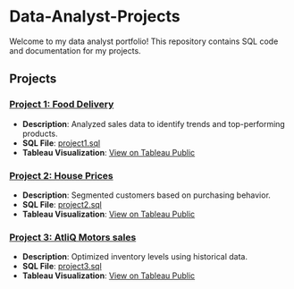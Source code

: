 # Data-Analyst-Projects

Welcome to my data analyst portfolio! This repository contains SQL code and documentation for my 
projects.

## Projects

### [Project 1: Food Delivery](Project1/)
- **Description**: Analyzed sales data to identify trends and top-performing products.
- **SQL File**: [project1.sql](Project1/project1.sql)
- **Tableau Visualization**: [View on Tableau Public](https://public.tableau.com/...)

### [Project 2: House Prices](Project2/)
- **Description**: Segmented customers based on purchasing behavior.
- **SQL File**: [project2.sql](Project2/project2.sql)
- **Tableau Visualization**: [View on Tableau Public](https://public.tableau.com/...)

### [Project 3: AtliQ Motors sales](Project3/)
- **Description**: Optimized inventory levels using historical data.
- **SQL File**: [project3.sql](Project3/project3.sql)
- **Tableau Visualization**: [View on Tableau Public](https://public.tableau.com/...)
